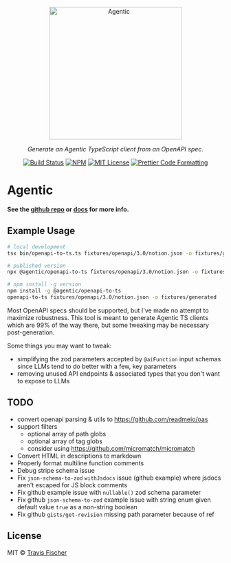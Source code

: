 <p align="center">
  <a href="https://agentic.so">
    <img alt="Agentic" src="https://raw.githubusercontent.com/transitive-bullshit/agentic/main/docs/media/agentic-header.jpg" width="308">
  </a>
</p>

<p align="center">
  <em>Generate an Agentic TypeScript client from an OpenAPI spec.</em>
</p>

<p align="center">
  <a href="https://github.com/transitive-bullshit/agentic/actions/workflows/main.yml"><img alt="Build Status" src="https://github.com/transitive-bullshit/agentic/actions/workflows/main.yml/badge.svg" /></a>
  <a href="https://www.npmjs.com/package/@agentic/stdlib"><img alt="NPM" src="https://img.shields.io/npm/v/@agentic/stdlib.svg" /></a>
  <a href="https://github.com/transitive-bullshit/agentic/blob/main/license"><img alt="MIT License" src="https://img.shields.io/badge/license-MIT-blue" /></a>
  <a href="https://prettier.io"><img alt="Prettier Code Formatting" src="https://img.shields.io/badge/code_style-prettier-brightgreen.svg" /></a>
</p>

# Agentic

**See the [github repo](https://github.com/transitive-bullshit/agentic) or [docs](https://agentic.so) for more info.**

## Example Usage

```sh
# local development
tsx bin/openapi-to-ts.ts fixtures/openapi/3.0/notion.json -o fixtures/generated

# published version
npx @agentic/openapi-to-ts fixtures/openapi/3.0/notion.json -o fixtures/generated

# npm install -g version
npm install -g @agentic/openapi-to-ts
openapi-to-ts fixtures/openapi/3.0/notion.json -o fixtures/generated
```

Most OpenAPI specs should be supported, but I've made no attempt to maximize robustness. This tool is meant to generate Agentic TS clients which are 99% of the way there, but some tweaking may be necessary post-generation.

Some things you may want to tweak:

- simplifying the zod parameters accepted by `@aiFunction` input schemas since LLMs tend to do better with a few, key parameters
- removing unused API endpoints & associated types that you don't want to expose to LLMs

## TODO

- convert openapi parsing & utils to https://github.com/readmeio/oas
- support filters
  - optional array of path globs
  - optional array of tag globs
  - consider using https://github.com/micromatch/micromatch
- Convert HTML in descriptions to markdown
- Properly format multiline function comments
- Debug stripe schema issue
- Fix `json-schema-to-zod` `withJsdocs` issue (github example) where jsdocs aren't escaped for JS block comments
- Fix github example issue with `nullable()` zod schema parameter
- Fix github `json-schema-to-zod` example issue with string enum given default value `true` as a non-string boolean
- Fix github `gists/get-revision` missing path parameter because of ref

## License

MIT © [Travis Fischer](https://x.com/transitive_bs)
